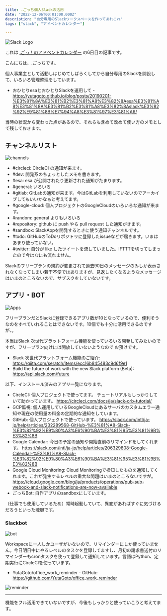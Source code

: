 ```yaml
---
title: .ごっち個人Slackの活用
date: "2022-12-06T00:01:00.000Z"
description: "自分専用のSlackワークスペースを作ってあれこれ"
tags: ["slack", "アドベントカレンダー"]

---
```


![Slack Logo](/blog/assets/images//posts/20221206-personal-slack/Slack-logo.png)

これは [.ごっ！のアドベントカレンダー](https://adventar.org/calendars/8199) の6日目の記事です。

こんにちは、.ごっちです。

個人事業主として活動しはじめてしばらくしてから自分専用のSlackを開設して、いろいろ管理整理をしています。

- おひとりesaとおひとりSlackを運用して - https://yutagoto.github.io/blog/posts/20190201-%E3%81%8A%E3%81%B2%E3%81%A8%E3%82%8Aesa%E3%81%A8%E3%81%8A%E3%81%B2%E3%81%A8%E3%82%8Aslack%E3%82%92%E9%81%8B%E7%94%A8%E3%81%97%E3%81%A6/

当時の状況から変わった点があるので、それらも含めて改めて使い方のメモとして残しておきます。

## チャンネルリスト

![channels](/blog/assets/images//posts/20221206-personal-slack/chs.png)

- #circleci: CircleCI の通知が来ます。
- #dev: 開発系のちょっとしたメモを書きます。
- #esa: esa が公開されたり更新された通知がたまります。
- #general: いろいろ
- #gitlab: GitLabの通知が来ます。今はGitLabを利用していないのでアーカイブしてもいいかなぁと考えてます。
- #google-cloud: 個人プロジェクトのGoogleCloudのいろいろな通知が来ます。
- #random: general よりもいろいろ
- #repository: github に push やら pull request した通知がきます。
- #sandbox: SlackAppを開発するときに使う通知チャンネルです。
- #todo: GitHubのToDoリポジトリに登録したissueなどが届きます。いまはあまり使っていない。
- #twitter: 自分が like したツイートを流していました。IFTTTを切ってしまったので今はなにも流れません。

Slackのフリープランの規約が変更されて過去90日のメッセージのみしか表示されなくなってしまい若干不便ではありますが、見返したくなるようなメッセージはいまのところないので、サブスクをしていないです。

## アプリ・BOT

![Apps](/blog/assets/images//posts/20221206-personal-slack/apps.png)

フリープランだとSlackに登録できるアプリ数が10となっているので、便利そうなのをすべていれることはできないです。10個でも十分に活用できるのですが、。

本当はSlack 次世代プラットフォーム機能を使っていろいろ開発してみたいのですが、フリープラン向けには開放していないようなので お預けです。

- Slack 次世代プラットフォーム機能のご紹介: https://qiita.com/seratch/items/ecc16b845483c9d6f9e1
- Build the future of work with the new Slack platform (Beta): https://api.slack.com/future

以下、インストール済みのアプリ一覧になります。

- CircleCI: 個人プロジェクトで使ってます。 チュートリアルもしっかりしていて助かっています。 https://circleci.com/docs/ja/slack-orb-tutorial/
- GCP監視: 個人運用しているGoogleCloudにあるサーバのカスタムエラー通知や現在の使用量の料金の定期的な通知をしています。
- GitHub: 個人プロジェクトで使っています。 https://slack.com/intl/ja-jp/help/articles/232289568-GitHub-%E3%81%A8-Slack-%E3%82%92%E9%80%A3%E6%90%BA%E3%81%95%E3%81%9B%E3%82%8B
- Google Calendar: 今日の予定の通知や開始直前のリマインドをしてくれます。 https://slack.com/intl/ja-jp/help/articles/206329808-Google-Calendar-%E3%81%A8-Slack-%E3%82%92%E9%80%A3%E6%90%BA%E3%81%95%E3%81%9B%E3%82%8B
- Google Cloud Monitoring: Cloud Monitoringで検知したものを通知してくれます。これが発生するレベルの重大な問題はいまのところないですが。 https://cloud.google.com/blog/ja/products/operations/pub-sub-webook-and-slack-notifications-are-now-available
- ごっちBot: 自作アプリのsandboxにしています。

（仕事でも使用しているため）常時起動していて、異変があればすぐに気づけるだろうといった魂胆です。


### Slackbot

![bot](/blog/assets/images//posts/20221206-personal-slack/slackbot.jpg)

Workspaceに一人しかユーザがいないので、リマインダーにしか使っていません。今日明日中にやるレベルのタスクを登録してますし、月初の請求書送付のリマインダーもcronタスクを使って登録して通知しています。言語はPython、定期実行にCircleCIを使っています。

- YutaGoto/office_work_reminder - GitHub: https://github.com/YutaGoto/office_work_reminder

![reminder](/blog/assets/images//posts/20221206-personal-slack/reminder.png)

---

機能をフル活用できていないですが、今後もしっかりと使っていこうと考えてます。
